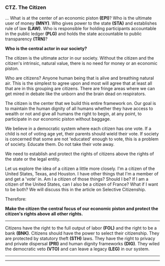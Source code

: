 
### CTZ. The Citizen

... What is at the center of an economic piston **(EPI)**? Who is the ultimate user of money **(MNY)**.  Who gives power to the state **(STA)** and establishes rule of law **(LAW)**. Who is responsible for holding participants accountable in the public ledger **(PLG)** and holds the state accountable to public transparency **(TRN)**?

**Who is the central actor in our society?**

The citizen is the ultimate actor in our society.  Without the citizen and the citizen's intrinsic, natural value, there is no need for money or an economic piston.

Who are citizens? Anyone human being that is alive and breathing natural air.  This is the simplest to agree upon and most will agree that at least all that are in this grouping are citizens.  There are fringe areas where we can get mired in debate like the unborn and the brain dead on respirators.

The citizen is the center that we build this entire framework on. Our goal is to maintain the human dignity of all humans whether they have access to wealth or not and give all humans the right to begin, at any point, to participate in our economic piston without baggage.

We believe in a democratic system where each citizen has one vote.  If a child is not of voting age yet, their parents should wield their vote.  If society is concerned that some are not 'educated' enough to vote, this is a problem of society.  Educate them. Do not take their vote away.

We need to establish and protect the rights of citizens above the rights of the state or the legal entity.

Let us explore the idea of a citizen a little more closely.  I'm a citizen of the United States, Texas, and Houston.  I have other things that I'm a member of and get a 'vote' in.  Am I a citizen of those things? Should I be? If I am a citizen of the United States, can I also be a citizen of France?  What if I want to be both?  We will discuss this in the article on Selective Citizenship.

Therefore:

**Make the citizen the central focus of our economic piston and protect the citizen's rights above all other rights.**

----------

Citizens have the right to the full output of labor **(FOL)** and the right to be a bank **(BNK)**. Citizens should have the power to select their citizenship. They are protected by statutory theft **(STH)** laws. They have the right to privacy and private dispersal **(PRI)** and human dignity frameworks **(DIG)**.  They wiled the democratic veto **(VTO)** and can leave a legacy **(LEG)** in our system.

----------

----------










